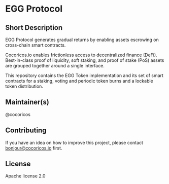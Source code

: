 # EGG Protocol

## Short Description

EGG Protocol generates gradual returns by enabling assets escrowing on cross-chain smart contracts.

Cocoricos.io enables frictionless access to decentralized finance (DeFi). Best-in-class proof of liquidity, soft staking, and proof of stake (PoS) assets are grouped together around a single interface.

This repository contains the EGG Token implementation and its set of smart contracts for a staking, voting and periodic token burns and a lockable token distribution.

## Maintainer(s)

@cocoricos

## Contributing

If you have an idea on how to improve this project, please contact bonjour@cocoricos.io first.

## License

Apache license 2.0
